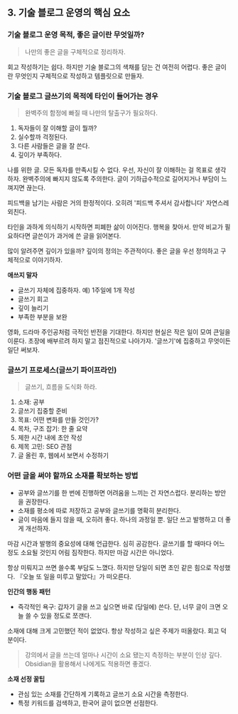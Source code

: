 ## 3. 기술 블로그 운영의 핵심 요소

### 기술 블로그 운영 목적, 좋은 글이란 무엇일까?

> 나만의 좋은 글을 구체적으로 정리하자.

회고 작성하기는 쉽다. 하지만 기술 블로그의 색채를 담는 건 여전히 어렵다. 좋은 글이란 무엇인지 구체적으로 작성하고 템플릿으로 만들자.

### 기술 블로그 글쓰기의 목적에 타인이 들어가는 경우

> 완벽주의 함정에 빠질 때 나만의 탈출구가 필요하다.

1. 독자들이 잘 이해할 글이 뭘까?
2. 실수할까 걱정된다.
3. 다른 사람들은 글을 잘 쓴다.
4. 깊이가 부족하다.

나를 위한 글. 모든 독자를 만족시킬 수 없다. 우선, 자신이 잘 이해하는 걸 목표로 생각하자. 완벽주의에 빠지지 않도록 주의한다. 글이 기하급수적으로 길어지거나 부담이 느껴지면 끊는다.

피드백을 남기는 사람은 거의 한정적이다. 오히려 '피드백 주셔서 감사합니다' 자연스레 외친다.

타인을 과하게 의식하기 시작하면 피폐한 삶이 이어진다. 행복을 찾아서.
만약 비교가 필요하다면 글쓴이가 과거에 쓴 글을 읽어본다.

많이 알려주면 깊이가 있을까? 깊이의 정의는 주관적이다.
좋은 글을 우선 정의하고 구체적으로 이야기하자.

**애쓰지 말자**

- 글쓰기 자체에 집중하자. 예) 1주일에 1개 작성
- 글쓰기 회고
- 깊이 늘리기
- 부족한 부분을 보완

영화, 드라마 주인공처럼 극적인 반전을 기대한다. 하지만 현실은 작은 일이 모여 큰일을 이룬다. 
초장에 배부르려 하지 말고 점진적으로 나아가자. '글쓰기'에 집중하고 무엇이든 일단 써보자.

### 글쓰기 프로세스(글쓰기 파이프라인)

> 글쓰기, 흐름을 도식화 하라.

1. 소재: 공부
2. 글쓰기 집중할 준비
3. 목표: 어떤 변화를 만들 것인가?
4. 목차, 구조 잡기: 한 줄 요약
5. 제한 시간 내에 초안 작성
6. 제목 고민: SEO 관점
7. 글 올린 후, 웹에서 보면서 수정하기

### 어떤 글을 써야 할까요 소재를 확보하는 방법

- 공부와 글쓰기를 한 번에 진행하면 어려움을 느끼는 건 자연스럽다. 분리하는 방안을 권장한다.
- 소재를 평소에 따로 저장하고 공부와 글쓰기를 명확히 분리한다.
- 글이 마음에 들지 않을 때, 오히려 좋다. 하나의 과정일 뿐. 일단 쓰고 발행하고 더 좋게 개선하자.

마감 시간과 발행의 중요성에 대해 언급한다. 심히 공감한다. 글쓰기를 할 때마다 어느 정도 소요될 것인지 어림 짐작한다. 하지만 마감 시간은 아니었다.

항상 미뤄지고 쓰면 쓸수록 부담도 느꼈다. 하지만 당일이 되면 초인 같은 힘으로 작성했다. 『오늘 또 일을 미루고 말았다』가 떠오른다.

**인간의 행동 패턴**

- 즉각적인 욕구: 갑자기 글을 쓰고 싶으면 바로 (당일에) 쓴다. 단, 너무 글이 크면 오늘 쓸 수 있을 정도로 쪼갠다.

소재에 대해 크게 고민했던 적이 없었다. 항상 작성하고 싶은 주제가 떠올랐다. 회고 덕분이다.

> 강의에서 글을 쓰는데 얼마나 시간이 소요 됐는지 측정하는 부분이 인상 깊다. Obsidian을 활용해서 나에게도 적용하면 좋겠다.

**소재 선정 꿀팁**

- 관심 있는 소재를 간단하게 기록하고 글쓰기 소요 시간을 측정한다.
- 특정 키워드를 검색하고, 한국어 글이 없으면 선점한다.
